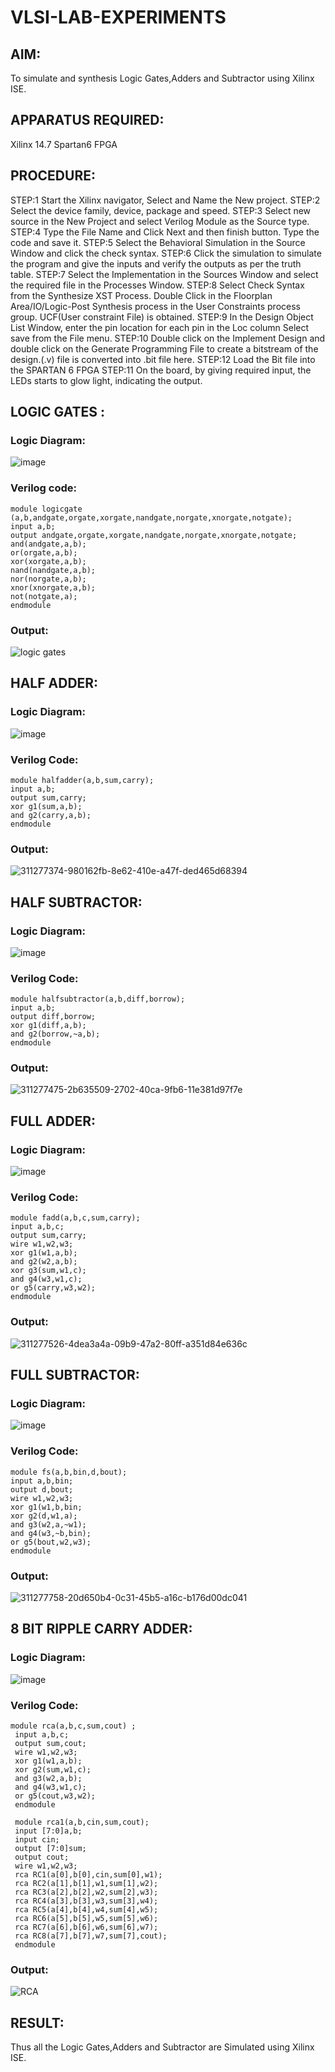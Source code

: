 # VLSI-LAB-EXPERIMENTS
## AIM:
To simulate and synthesis Logic Gates,Adders and Subtractor using Xilinx ISE.

## APPARATUS REQUIRED:
Xilinx 14.7 Spartan6 FPGA

## PROCEDURE:
STEP:1 Start the Xilinx navigator, Select and Name the New project. STEP:2 Select the device family, device, package and speed. STEP:3 Select new source in the New Project and select Verilog Module as the Source type. STEP:4 Type the File Name and Click Next and then finish button. Type the code and save it. STEP:5 Select the Behavioral Simulation in the Source Window and click the check syntax. STEP:6 Click the simulation to simulate the program and give the inputs and verify the outputs as per the truth table. STEP:7 Select the Implementation in the Sources Window and select the required file in the Processes Window. STEP:8 Select Check Syntax from the Synthesize XST Process. Double Click in the Floorplan Area/IO/Logic-Post Synthesis process in the User Constraints process group. UCF(User constraint File) is obtained. STEP:9 In the Design Object List Window, enter the pin location for each pin in the Loc column Select save from the File menu. STEP:10 Double click on the Implement Design and double click on the Generate Programming File to create a bitstream of the design.(.v) file is converted into .bit file here. STEP:12 Load the Bit file into the SPARTAN 6 FPGA STEP:11 On the board, by giving required input, the LEDs starts to glow light, indicating the output.

## LOGIC GATES :
### Logic Diagram:
![image](https://github.com/navaneethans/VLSI-LAB-EXPERIMENTS/assets/6987778/ee17970c-3ac9-4603-881b-88e2825f41a4)
### Verilog code:
```
module logicgate (a,b,andgate,orgate,xorgate,nandgate,norgate,xnorgate,notgate);
input a,b;  
output andgate,orgate,xorgate,nandgate,norgate,xnorgate,notgate;
and(andgate,a,b);
or(orgate,a,b);
xor(xorgate,a,b);
nand(nandgate,a,b); 
nor(norgate,a,b);
xnor(xnorgate,a,b);
not(notgate,a);
endmodule
```
### Output:
![logic gates](https://github.com/vignesh7605/VLSI-LAB-EXP-1/assets/160568690/5516f676-6f51-4b67-8d46-77570c1b3d2a)

## HALF ADDER:
### Logic Diagram:
![image](https://github.com/navaneethans/VLSI-LAB-EXPERIMENTS/assets/6987778/0e1ecb96-0c25-4556-832b-aeeedfdfe7b9)

### Verilog Code:
```
module halfadder(a,b,sum,carry);
input a,b;
output sum,carry;
xor g1(sum,a,b);
and g2(carry,a,b);
endmodule
```
### Output:
![311277374-980162fb-8e62-410e-a47f-ded465d68394](https://github.com/vignesh7605/VLSI-LAB-EXP-1/assets/160568690/cb67697a-0561-4c36-a7d4-99c0b889e710)

## HALF SUBTRACTOR:
### Logic Diagram:
![image](https://github.com/navaneethans/VLSI-LAB-EXPERIMENTS/assets/6987778/731470b7-eb4e-49f8-8bb7-2994052a7184)

### Verilog Code:
```
module halfsubtractor(a,b,diff,borrow);
input a,b;
output diff,borrow;
xor g1(diff,a,b);
and g2(borrow,~a,b);
endmodule
```
### Output:
![311277475-2b635509-2702-40ca-9fb6-11e381d97f7e](https://github.com/vignesh7605/VLSI-LAB-EXP-1/assets/160568690/c8054638-67f1-4f2f-9109-eaa10bdbb750)

## FULL ADDER:
### Logic Diagram:
![image](https://github.com/navaneethans/VLSI-LAB-EXPERIMENTS/assets/6987778/9bb3964c-438f-469d-a3de-c1cca6f323fb)

### Verilog Code:
```
module fadd(a,b,c,sum,carry);
input a,b,c;
output sum,carry;
wire w1,w2,w3;
xor g1(w1,a,b);
and g2(w2,a,b);
xor g3(sum,w1,c);
and g4(w3,w1,c);
or g5(carry,w3,w2);
endmodule
```
### Output:
![311277526-4dea3a4a-09b9-47a2-80ff-a351d84e636c](https://github.com/vignesh7605/VLSI-LAB-EXP-1/assets/160568690/73ecbae5-418a-474b-8c86-fe92088a9be0)

## FULL SUBTRACTOR:
### Logic Diagram:
![image](https://github.com/navaneethans/VLSI-LAB-EXPERIMENTS/assets/6987778/d66f874b-c1f2-44b3-a035-7149b56430c1)

### Verilog Code:
```
module fs(a,b,bin,d,bout);
input a,b,bin; 
output d,bout;
wire w1,w2,w3;
xor g1(w1,b,bin; 
xor g2(d,w1,a);
and g3(w2,a,~w1);
and g4(w3,~b,bin);
or g5(bout,w2,w3);
endmodule
```
### Output:
![311277758-20d650b4-0c31-45b5-a16c-b176d00dc041](https://github.com/vignesh7605/VLSI-LAB-EXP-1/assets/160568690/29805ff8-d275-4daa-85a7-185769df03ae)

## 8 BIT RIPPLE CARRY ADDER:
### Logic Diagram:
![image](https://github.com/navaneethans/VLSI-LAB-EXPERIMENTS/assets/6987778/7385a408-40a5-4203-8050-b72818622d79)

### Verilog Code:
```
module rca(a,b,c,sum,cout) ;
 input a,b,c;
 output sum,cout;
 wire w1,w2,w3;
 xor g1(w1,a,b);
 xor g2(sum,w1,c);
 and g3(w2,a,b);
 and g4(w3,w1,c);
 or g5(cout,w3,w2);
 endmodule
 
 module rca1(a,b,cin,sum,cout);
 input [7:0]a,b;
 input cin;
 output [7:0]sum;
 output cout;
 wire w1,w2,w3;
 rca RC1(a[0],b[0],cin,sum[0],w1);
 rca RC2(a[1],b[1],w1,sum[1],w2);
 rca RC3(a[2],b[2],w2,sum[2],w3);
 rca RC4(a[3],b[3],w3,sum[3],w4);
 rca RC5(a[4],b[4],w4,sum[4],w5);
 rca RC6(a[5],b[5],w5,sum[5],w6);
 rca RC7(a[6],b[6],w6,sum[6],w7);
 rca RC8(a[7],b[7],w7,sum[7],cout);
 endmodule
```
### Output:
![RCA](https://github.com/vignesh7605/VLSI-LAB-EXP-1/assets/160568690/a199172f-9f8b-4fda-af52-53372798ebd3)

## RESULT:
Thus all the Logic Gates,Adders and Subtractor are Simulated using Xilinx ISE.
